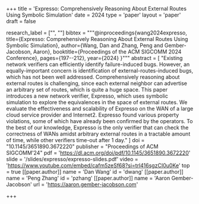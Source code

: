 +++
title = 'Expresso: Comprehensively Reasoning About External Routes Using Symbolic Simulation'
date = 2024
type = 'paper'
layout = 'paper'
draft = false

research_label = ["", ""]
bibtex = """@inproceedings{wang2024expresso,
  title={Expresso: Comprehensively Reasoning About External Routes Using Symbolic Simulation},
  author={Wang, Dan and Zhang, Peng and Gember-Jacobson, Aaron},
  booktitle={Proceedings of the ACM SIGCOMM 2024 Conference},
  pages={197--212},
  year={2024}
}"""
abstract = [
    "Existing network verifiers can efficiently identify failure-induced bugs. However, an equally-important concern is identification of external-routes-induced bugs, which has not been well addressed. Comprehensively reasoning about external routes is challenging, since each external neighbor can advertise an arbitrary set of routes, which is quite a huge space. This paper introduces a new network verifier, Expresso, which uses symbolic simulation to explore the equivalences in the space of external routes. We evaluate the effectiveness and scalability of Expresso on the WAN of a large cloud service provider and Internet2. Expresso found various property violations, some of which have already been confirmed by the operators. To the best of our knowledge, Expresso is the only verifier that can check the correctness of WANs amidst arbitrary external routes in a tractable amount of time, while other verifiers time-out after 1 day."
]
doi = "10.1145/3651890.3672220"
publisher = "Proceedings of ACM SIGCOMM'24"
pdf = 'https://dl.acm.org/doi/pdf/10.1145/3651890.3672220'
slide = '/slides/expresso/expresso-slides.pdf'
video = 'https://www.youtube.com/embed/cafm5zeSf68?si=trl416sgzCI0u0Ke'
top = true
[[paper.author]]
    name = 'Dan Wang'
    id = 'dwang'
[[paper.author]]
    name = 'Peng Zhang'
    id = 'pzhang'
[[paper.author]]
    name = 'Aaron Gember-Jacobson'
    url = 'https://aaron.gember-jacobson.com'

+++
